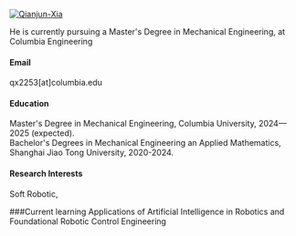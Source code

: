 

[![Qianjun-Xia](https://img.shields.io/badge/Qianjun-Xia-github-blue?logo=github)](https://github.com/Qianjun-Xia)

He is currently pursuing a Master's Degree in Mechanical Engineering, at Columbia Engineering

#### Email
qx2253[at]columbia.edu

#### Education
Master's Degree in Mechanical Engineering, Columbia University, 2024—2025 (expected).\
Bachelor's Degrees in Mechanical Engineering an Applied Mathematics, Shanghai Jiao Tong University, 2020-2024.

#### Research Interests
Soft Robotic,

###Current learning
Applications of Artificial Intelligence in Robotics and Foundational Robotic Control Engineering

